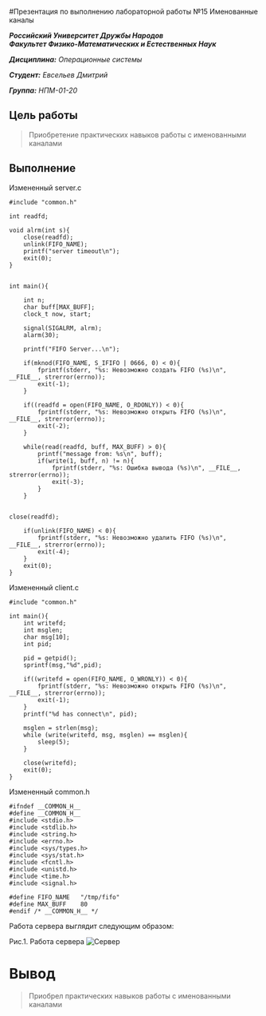 #Презентация по выполнению лабораторной работы №15
       Именованные каналы

***Российский Университет Дружбы Народов***  
***Факультет Физико-Математических и Естественных Наук***  

 ***Дисциплина:*** *Операционные системы*  
 
 ***Студент:*** *Евсельев Дмитрий*    
 
 ***Группа:*** *НПМ-01-20*  
 
 
## Цель работы 
   >Приобретение практических навыков работы с именованными каналами

## Выполнение   

Измененный server.c

```
#include "common.h"

int readfd; 

void alrm(int s){
    close(readfd);
    unlink(FIFO_NAME);
    printf("server timeout\n");
    exit(0);
}


int main(){
    
    int n;
    char buff[MAX_BUFF]; 
    clock_t now, start;

    signal(SIGALRM, alrm);
    alarm(30);
   
    printf("FIFO Server...\n");
    
    if(mknod(FIFO_NAME, S_IFIFO | 0666, 0) < 0){
        fprintf(stderr, "%s: Невозможно создать FIFO (%s)\n", __FILE__, strerror(errno));
        exit(-1);
    }

    if((readfd = open(FIFO_NAME, O_RDONLY)) < 0){
        fprintf(stderr, "%s: Невозможно открыть FIFO (%s)\n", __FILE__, strerror(errno));
        exit(-2);
    }
 
    while(read(readfd, buff, MAX_BUFF) > 0){
        printf("message from: %s\n", buff);
        if(write(1, buff, n) != n){
            fprintf(stderr, "%s: Ошибка вывода (%s)\n", __FILE__, strerror(errno));
            exit(-3);
        } 
    }
    

close(readfd);

    if(unlink(FIFO_NAME) < 0){
        fprintf(stderr, "%s: Невозможно удалить FIFO (%s)\n", __FILE__, strerror(errno));
        exit(-4);
    }
    exit(0);
} 
````


Измененный client.c

```
#include "common.h"

int main(){
    int writefd; 
    int msglen;
    char msg[10];
    int pid;

    pid = getpid();
    sprintf(msg,"%d",pid);
    
    if((writefd = open(FIFO_NAME, O_WRONLY)) < 0){
        fprintf(stderr, "%s: Невозможно открыть FIFO (%s)\n", __FILE__, strerror(errno));
        exit(-1);
    }
    printf("%d has connect\n", pid);
    
    msglen = strlen(msg);
    while (write(writefd, msg, msglen) == msglen){
        sleep(5);
    }

    close(writefd);
    exit(0);
}
```
Измененный common.h
```
#ifndef __COMMON_H__
#define __COMMON_H__
#include <stdio.h>
#include <stdlib.h>
#include <string.h>
#include <errno.h>
#include <sys/types.h>
#include <sys/stat.h>
#include <fcntl.h>
#include <unistd.h>
#include <time.h> 
#include <signal.h>

#define FIFO_NAME   "/tmp/fifo"
#define MAX_BUFF    80
#endif /* __COMMON_H__ */
```

Работа сервера выглядит следующим образом:

Рис.1. Работа сервера
![Сервер](screens/1.png)

# Вывод
> Приобрел практических навыков работы с именованными каналами